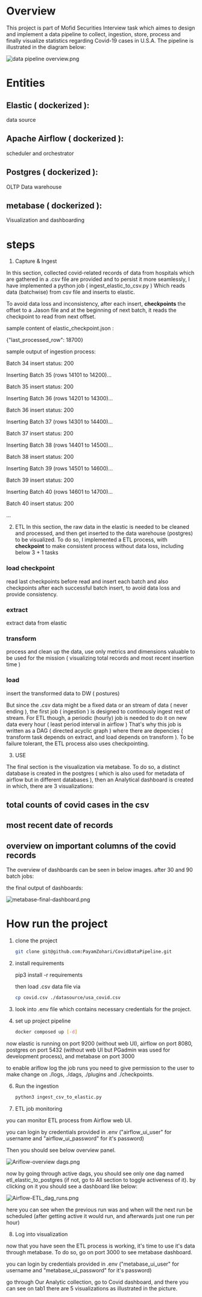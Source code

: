 # Overview
This project is part of Mofid Securities Interview task which aimes to design and implement a data pipeline to collect, ingestion, store, process and finally visualize statistics regarding Covid-19 cases in U.S.A. The pipeline is illustrated in the diagram below:

![data pipeline overview.png](plots/data%20pipeline%20overview.png)

# Entities 

## Elastic ( dockerized ): 
data source

## Apache Airflow ( dockerized ): 
scheduler and orchestrator

## Postgres ( dockerized ):
OLTP Data warehouse 

## metabase ( dockerized ):
Visualization and dashboarding

# steps

1. Capture & Ingest
   
In this section, collected covid-related records of data from hospitals which are gathered in a .csv file are provided and to persist it more seamlessly, I have implemented a python job ( ingest_elastic_to_csv.py ) Which reads data (batchwise) from csv file and inserts to elastic.

To avoid data loss and inconsistency, after each insert, **checkpoints** the offset to a .Jason file and at the beginning of next batch, it reads the checkpoint to read from next offset.

sample content of elastic_checkpoint.json :

{"last_processed_row": 18700}

sample output of ingestion process:

Batch 34 insert status: 200

Inserting Batch 35 (rows 14101 to 14200)...

Batch 35 insert status: 200

Inserting Batch 36 (rows 14201 to 14300)...

Batch 36 insert status: 200

Inserting Batch 37 (rows 14301 to 14400)...

Batch 37 insert status: 200

Inserting Batch 38 (rows 14401 to 14500)...

Batch 38 insert status: 200

Inserting Batch 39 (rows 14501 to 14600)...

Batch 39 insert status: 200

Inserting Batch 40 (rows 14601 to 14700)...

Batch 40 insert status: 200

...

2. ETL
In this section, the raw data in the elastic is needed to be cleaned and processed, and then get inserted to the data warehouse (postgres) to be visualized.
To do so, I implemented a ETL process,  with **checkpoint** to make consistent process without data loss, including below 3 + 1 tasks

### load checkpoint

read last checkpoints before read and insert each batch and also checkpoints after each successful batch insert, to avoid data loss and provide consistency.

### extract

extract data from elastic 

### transform 
process and clean up the data, use only metrics and dimensions valuable to be used for the mission ( visualizing total records and most recent insertion time )

### load

insert the transformed data to DW ( postures)

But since the .csv data might be a fixed data or an stream of data ( never ending ), the first job ( ingestion ) is designed to continously ingest rest of stream. For ETL though, a periodic (hourly) job is needed to do it on new data every hour ( least period interval in airflow )
That's why this job is written as a DAG ( directed acyclic graph ) where there are depencies ( transform task depends on extract, and load depends on transform ). To be failure tolerant, the ETL process also uses checkpointing.

3. USE

The final section is the visualization via metabase. To do so, a distinct database is created in the postgres ( which is also used for metadata of airflow but in different databases ), then an Analytical dashboard is created in which, there are 3 visualizations:

## total counts of covid cases in the csv 

## most recent date of records 

## overview on important columns of the covid records 

The overview of dashboards can be seen in below images. after 30 and 90 batch jobs:

the final output of dashboards:

![metabase-final-dashboard.png](plots/metabase-final-dashboard.png)


# How run the project

1. clone the project
   
   ```bash
   git clone git@github.com:PayamZohari/CovidDataPipeline.git
   ```

2. install requirements
   
   pip3 install -r requirements

   then load .csv data file via

   ```bash
   cp covid.csv ./datasource/usa_covid.csv
   ```

4. look into .env file which contains necessary credentials for the project.

5. set up project pipeline

   ```bash
   docker composed up [-d]
   ```
now elastic is running on port 9200 (without web UI), airflow on port 8080, postgres on port 5432 (without web UI but PGadmin was used for development process), and metabase on port 3000

to enable ariflow log the job runs you need to give permission to the user to make change on ./logs, ./dags, ./plugins and ./checkpoints.

6. Run the ingestion
   
   ```bash
   python3 ingest_csv_to_elastic.py
   ```
   
7. ETL job monitoring

you can monitor ETL process from Airflow web UI. 

you can login by credentials provided in .env ("airflow_ui_user" for username and "airflow_ui_password" for it's password)

Then you should see below overview panel.

![Ariflow-overview dags.png](plots/Ariflow-overview%20dags.png)

now by going through active dags, you should see only one dag named etl_elastic_to_postgres (if not, go to All section to toggle activeness of it). 
by clicking on it you should see a dashboard like below:

![Airflow-ETL_dag_runs.png](plots/Airflow-ETL_dag_runs.png)

here you can see when the previous run was and when will the next run be scheduled (after getting active it would run, and afterwards just one run per hour)


8. Log into visualization

now that you have seen the ETL process is working, it's time to use it's data through metabase. To do so, go on port 3000 to see metabase dashboard.

you can login by credentials provided in .env ("metabase_ui_user" for username and "metabase_ui_password" for it's password)

go through Our Analytic collection, go to Covid dashboard, and there you can see on tab1 there are 5 visualizations as illustrated in the picture. 

